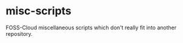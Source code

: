 misc-scripts
============

FOSS-Cloud miscellaneous scripts which don't really fit into another repository.


